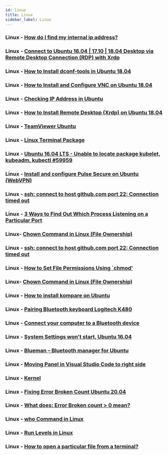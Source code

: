 ```yaml
---
id: linux
title: Linux
sidebar_label: Linux
---
```



### Linux - [How do I find my internal ip address?](https://askubuntu.com/questions/430853/how-do-i-find-my-internal-ip-address)

### Linux - [Connect to Ubuntu 16.04 | 17.10 | 18.04 Desktop via Remote Desktop Connection (RDP) with Xrdp](https://websiteforstudents.com/connect-to-ubuntu-16-04-17-10-18-04-desktop-via-remote-desktop-connection-rdp-with-xrdp/)

### Linux - [How to Install dconf-tools in Ubuntu 18.04](https://www.howtoinstall.me/ubuntu/18-04/dconf-tools/)

### Linux - [How to Install and Configure VNC on Ubuntu 18.04](https://www.digitalocean.com/community/tutorials/how-to-install-and-configure-vnc-on-ubuntu-18-04)

### Linux - [Checking IP Address in Ubuntu](https://itsfoss.com/check-ip-address-ubuntu/)

### Linux - [How to Install Remote Desktop (Xrdp) on Ubuntu 18.04](https://www.e2enetworks.com/help/knowledge-base/how-to-install-remote-desktop-xrdp-on-ubuntu-18-04/)

### Linux - [TeamViewer Ubuntu](https://linuxize.com/post/how-to-install-teamviewer-on-ubuntu-18-04/)

### Linux - [Linux Terminal Package](https://packagecontrol.io/packages/Terminal)

### Linux - [Ubuntu 16.04 LTS - Unable to locate package kubelet, kubeadm, kubectl #59959](https://github.com/kubernetes/kubernetes/issues/59959)


### Linux - [Install and configure Pulse Secure on Ubuntu (WebVPN)](https://research.reading.ac.uk/act/knowledgebase/install-and-configure-pulse-secure-on-ubuntu/)

### Linux - [ssh: connect to host github.com port 22: Connection timed out](https://stackoverflow.com/questions/15589682/ssh-connect-to-host-github-com-port-22-connection-timed-out)

### Linux - [3 Ways to Find Out Which Process Listening on a Particular Port](https://www.tecmint.com/find-out-which-process-listening-on-a-particular-port/)

### Linux- [Chown Command in Linux (File Ownership)](https://linuxize.com/post/linux-chown-command/)

### Linux - [ssh: connect to host github.com port 22: Connection timed out](https://stackoverflow.com/questions/15589682/ssh-connect-to-host-github-com-port-22-connection-timed-out)

### Linux - [How to Set File Permissions Using `chmod'](https://www.washington.edu/computing/unix/permissions.html)

### Linux- [Chown Command in Linux (File Ownership)](https://linuxize.com/post/linux-chown-command/)

### Linux - [How to install kompare on Ubuntu](https://snapcraft.io/install/kompare/ubuntu)

### Linux - [Pairing Bluetooth keyboard Logitech K480](https://www.linuxquestions.org/questions/linux-hardware-18/pairing-bluetooth-keyboard-logitech-k480-4175613889/)

### Linux - [Connect your computer to a Bluetooth device](https://help.ubuntu.com/stable/ubuntu-help/bluetooth-connect-device.html.en)

### Linux - [System Settings won't start, Ubuntu 16.04](https://askubuntu.com/questions/864723/system-settings-wont-start-ubuntu-16-04)

### Linux - [Blueman – Bluetooth manager for Ubuntu](https://www.ubuntugeek.com/blueman-bluetooth-manager-for-ubuntu.html)

### Linux - [Moving Panel in Visual Studio Code to right side](https://stackoverflow.com/questions/41874426/moving-panel-in-visual-studio-code-to-right-side)

### Linux - [Kernel](https://www.redhat.com/en/topics/linux/what-is-the-linux-kernel)


### Linux - [Fixing Error Broken Count Ubuntu 20.04](https://tutorialforlinux.com/2020/04/08/ubuntu-20-04-fix-error-broken-count-0-issue-easy-guide/)

### Linux - [What does: Error Broken count > 0 mean?](https://askubuntu.com/questions/263460/what-does-error-broken-count-0-mean)

### Linux - [who Command in Linux](https://linuxize.com/post/who-command-in-linux/)

### Linux - [Run Levels in Linux](https://www.geeksforgeeks.org/run-levels-linux/)

### Linux - [How to open a particular file from a terminal?](https://superuser.com/questions/477819/how-to-open-a-particular-file-from-a-terminal)